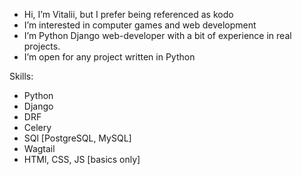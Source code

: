 - Hi, I’m Vitalii, but I prefer being referenced as kodo
- I’m interested in computer games and web development
- I’m Python Django web-developer with a bit of experience in real projects.
- I’m open for any project written in Python

Skills:
- Python
- Django
- DRF
- Celery
- SQl [PostgreSQL, MySQL]
- Wagtail
- HTMl, CSS, JS [basics only]
<!---
xKuroiUsagix/xKuroiUsagix is a ✨ special ✨ repository because its `README.md` (this file) appears on your GitHub profile.
You can click the Preview link to take a look at your changes.
--->
